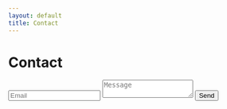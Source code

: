 ```yaml
---
layout: default
title: Contact
---
```


# Contact

<form class="contact-form" action="https://api.staticforms.xyz/submit" method="post">
	<input type="text" name="email" placeholder="Email" required />
	<textarea name="message" placeholder="Message" required ></textarea>
	<input type="hidden" name="accessKey" value="acae2770-b574-49b9-82a4-41644158490e">
	<input type="hidden" name="redirectTo" value="https://jimmammoth.com/contact?success-message=Thanks%20for%20the%20message!">
	<input type="hidden" name="replyTo" value="@">
	<input type="submit" value="Send" />
</form>